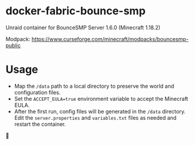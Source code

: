 # docker-fabric-bounce-smp
Unraid container for BounceSMP Server 1.6.0 (Minecraft 1.18.2)

Modpack: https://www.curseforge.com/minecraft/modpacks/bouncesmp-public

# Usage

- Map the `/data` path to a local directory to preserve the world and configuration files.
- Set the `ACCEPT_EULA=true` environment variable to accept the Minecraft EULA.
- After the first run, config files will be generated in the `/data` directory. Edit the `server.properties` and `variables.txt` files as needed and restart the container. 



🧐
